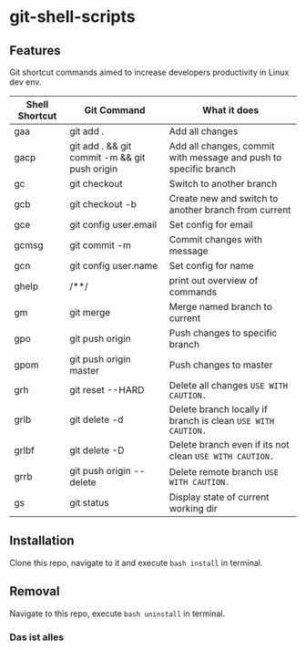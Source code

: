 # git-shell-scripts

## Features

Git shortcut commands aimed to increase developers productivity in Linux dev env.

| Shell Shortcut | Git Command | What it does |
| ------ | ------ | ------ |
| gaa | git add . | Add all changes |
| gacp | git add . && git commit -m <message> && git push origin <branch> | Add all changes, commit with message and push to specific branch |
| gc | git checkout <branch> | Switch to another branch |
| gcb | git checkout -b <branch> | Create new and switch to another branch from current | 
| gce | git config user.email <email> | Set config for email |
| gcmsg | git commit -m <message> | Commit changes with message |
| gcn | git config user.name <name> | Set config for name |
| ghelp | /**/ | print out overview of commands |
| gm | git merge <branch> | Merge named branch to current |
| gpo | git push origin <branch> | Push changes to specific branch |
| gpom | git push origin master | Push changes to master |
| grh | git reset --HARD | Delete all changes `USE WITH CAUTION.` |
| grlb | git delete -d <branch> | Delete branch locally if branch is clean `USE WITH CAUTION.` |
| grlbf | git delete -D <branch> | Delete branch even if its not clean `USE WITH CAUTION.` |
| grrb | git push origin --delete <origin-branch> | Delete remote branch `USE WITH CAUTION.` |
| gs | git status | Display state of current working dir |

  
## Installation
  
Clone this repo, navigate to it and execute ``` bash install ``` in terminal.
  
## Removal
 
Navigate to this repo, execute ``` bash uninstall ``` in terminal.
  
### Das ist alles
